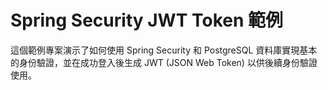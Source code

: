 # Spring Security JWT Token 範例

這個範例專案演示了如何使用 Spring Security 和 PostgreSQL 資料庫實現基本的身份驗證，並在成功登入後生成 JWT (JSON Web Token) 以供後續身份驗證使用。
